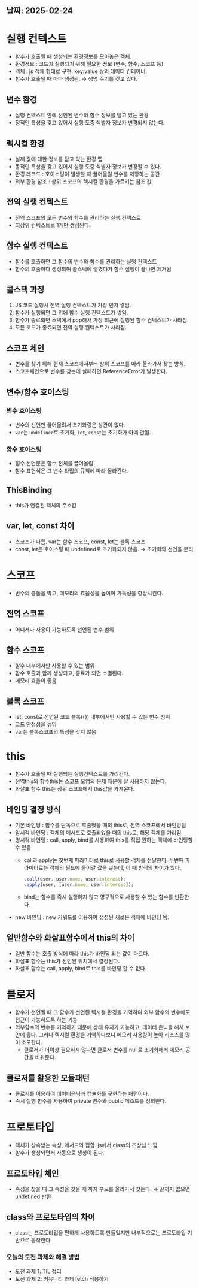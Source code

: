 ## 날짜: 2025-02-24

# 실행 컨텍스트

- 함수가 호출될 때 생성되는 환경정보를 모아놓은 객체.
- 환경정보 : 코드가 실행되기 위해 필요한 정보 (변수, 함수, 스코프 등)
- 객체 : js 객체 형태로 구현. key:value 쌍의 데이터 컨테이너.
- 함수가 호출될 때 마다 생성됨. → 생명 주기를 갖고 있다.

## 변수 환경

- 실행 컨텍스트 안에 선언된 변수와 함수 정보를 담고 있는 환경
- 정적인 특성을 갖고 있어서 실행 도중 식별자 정보가 변경되지 않는다.

## 렉시컬 환경

- 실제 값에 대한 정보를 담고 있는 환경 맵
- 동적인 특성을 갖고 있어서 실행 도중 식별자 정보가 변경될 수 있다.
- 환경 레코드 : 호이스팅이 발생할 때 끌어올릴 변수를 저장하는 공간
- 외부 환경 참조 : 상위 스코프의 렉시컬 환경을 가르키는 참조 값

## 전역 실행 컨텍스트

- 전역 스코프의 모든 변수와 함수를 관리하는 실행 컨텍스트
- 최상위 컨텍스트로 1개만 생성된다.

## 함수 실행 컨텍스트

- 함수를 호출하면 그 함수의 변수와 함수를 관리하는 실행 컨텍스트
- 함수의 호출마다 생성되며 콜스택에 쌓였다가 함수 실행이 끝나면 제거됨

## 콜스택 과정

1. JS 코드 실행시 전역 실행 컨텍스트가 가장 먼저 쌓임.
2. 함수가 실행되면 그 위에 함수 실행 컨텍스트가 쌓임.
3. 함수가 종료되면 스택에서 pop해서 가장 최근에 실행된 함수 컨텍스트가 사라짐.
4. 모든 코드가 종료되면 전역 실행 컨텍스트가 사라짐.

## 스코프 체인

- 변수를 찾기 위해 현재 스코프에서부터 상위 스코프를 따라 올라가서 찾는 방식.
- 스코프체인으로 변수를 찾는데 실패하면 ReferenceError가 발생한다.

## 변수/함수 호이스팅

### 변수 호이스팅

- 변수의 선언만 끌어올려서 초기화랑은 상관이 없다.
- `var`는 `undefined`로 초기화, `let`, `const`는 초기화가 아예 안됨.

### 함수 호이스팅

- 힘수 선언문은 함수 전체를 끌어올림
- 함수 표현식은 그 변수 타입의 규칙에 따라 올라간다.

## ThisBinding

- this가 연결된 객체의 주소값

## var, let, const 차이

- 스코프가 다름. var는 함수 스코프, const, let는 블록 스코프
- const, let은 호이스팅 때 undefined로 초기화되지 않음. → 초기화와 선언을 분리

# 스코프

- 변수의 충돌을 막고, 메모리의 효율성을 높이며 가독성을 향상시킨다.

## 전역 스코프

- 어디서나 사용이 가능하도록 선언된 변수 범위

## 함수 스코프

- 함수 내부에서만 사용할 수 있는 범위
- 함수 호출과 함께 생성되고, 종료가 되면 소멸된다.
- 메모리 효율이 좋음

## 블록 스코프

- let, const로 선언된 코드 블록({}) 내부에서만 사용할 수 있는 변수 범위
- 코드 안정성을 높임
- var는 블록스코프의 특성을 갖지 않음

# this

- 함수가 호출될 때 실행되는 실행컨텍스트를 가리킨다.
- 전역this와 함수this는 스코프 오염의 문제 때문에 잘 사용하지 않는다.
- 화살표 함수 this는 상위 스코프에서 this값을 가져온다.

## 바인딩 결정 방식

- 기본 바인딩 : 함수를 단독으로 호출했을 때의 this로, 전역 스코프에서 바인딩됨
- 암시적 바인딩 : 객체의 메서드로 호출되었을 때의 this로, 해당 객체를 가리킴
- 명시적 바인딩 : call, apply, bind를 사용하여 this를 직접 원하는 객체에 바인딩할 수 있음
  - call과 apply는 첫번째 파라미터로 this로 사용할 객체를 전달한다, 두번째 파라미터로는 객체의 필드에 들어갈 값을 넣는데, 이 때 방식의 차이가 있다.

    ```jsx
    .call(user, user.name, user.interest);
    .apply(user, [user.name, user.interest]);
    ```

  - bind는 함수를 즉시 실행하지 않고 영구적으로 사용할 수 있는 함수를 반환한다.
- new 바인딩 : new 키워드를 이용하여 생성된 새로운 객체에 바인딩 됨.

## 일반함수와 화살표함수에서 this의 차이

- 일반 함수는 호출 방식에 따라 this가 바인딩 되는 값이 다르다.
- 화살표 함수는 this가 선언된 위치에서 결정된다.
- 화살표 함수는 call, apply, bind로 this를 바인딩 할 수 없다.

# 클로저

- 함수가 선언될 때 그 함수가 선언된 렉시컬 환경을 기억하여 외부 함수의 변수에도 접근이 가능하도록 하는 기능
- 외부함수의 변수를 기억하기 때문에 상태 유지가 가능하고, 데이터 은닉을 해서 보안에 좋다. 그러나 렉시컬 환경을 기억하다보니 메모리 사용량이 높아 리소스를 많이 소모한다.
  - 클로저가 더이상 필요하지 않다면 클로저 변수를 null로 초기화해서 메모리 공간을 비워준다.

## 클로저를 활용한 모듈패턴

- 클로저를 이용하여 데이터은닉과 캡슐화를 구현하는 패턴이다.
- 즉시 실행 함수를 사용하여 private 변수와 public 메소드를 정의한다.

# 프로토타입

- 객체가 상속받는 속성, 메서드의 집합. js에서 class의 조상님 느낌
- 함수가 생성되면서 자동으로 생성이 된다.

## 프로토타입 체인

- 속성을 찾을 때 그 속성을 찾을 때 까지 부모를 올라가서 찾는다. → 끝까지 없으면 undefined 반환

## class와 프로토타입의 차이

- class는 프로토타입을 편하게 사용하도록 만들었지만 내부적으로는 프로토타입 기반으로 동작한다.

### 오늘의 도전 과제와 해결 방법
- 도전 과제 1: TIL 정리
- 도전 과제 2: 커뮤니티 과제 fetch 적용하기
